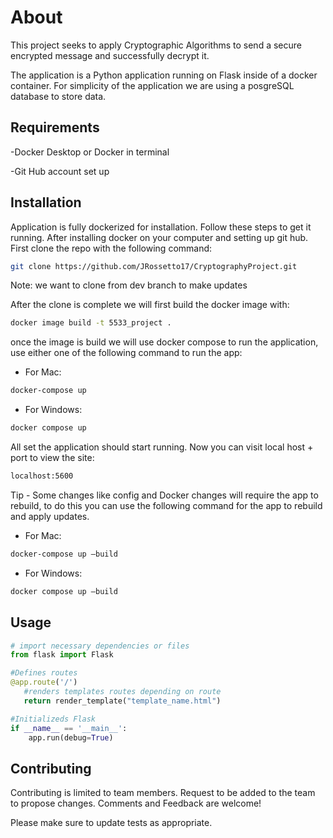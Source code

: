 # About

This project seeks to apply Cryptographic Algorithms to send a secure encrypted message and  successfully decrypt it. 

The application is a Python application running on Flask inside of a docker container. For simplicity of the application we are using a posgreSQL database to store data.

## Requirements
-Docker Desktop or Docker in terminal

-Git Hub account set up
## Installation
Application is fully dockerized for installation. Follow these steps to get it running. After installing docker on your computer and setting up git hub. First clone the repo with the following command:

```bash
git clone https://github.com/JRossetto17/CryptographyProject.git
```
Note: we want to clone from dev branch to make updates


After the clone is complete we will first build the docker image with:
```bash
docker image build -t 5533_project .
```

once the image is build we will use docker compose to run the application, use either one of the following command to run the app:

- For Mac:
```bash
docker-compose up 
```
- For Windows:
```bash
docker compose up 
```
All set the application should start running. Now you can visit local host + port to view the site: 
```bash
localhost:5600
```
Tip - Some changes like config and Docker changes will require the app to rebuild, to do this you can use the following command for the app to rebuild and apply updates.
- For Mac:
```bash
docker-compose up —build
```
- For Windows:
```bash
docker compose up —build
```

## Usage

```python
# import necessary dependencies or files
from flask import Flask

#Defines routes
@app.route('/')
   #renders templates routes depending on route
   return render_template("template_name.html")

#Initializeds Flask
if __name__ == '__main__':
    app.run(debug=True)
```

## Contributing

Contributing is limited to team members. Request to be added to the team to propose changes. Comments and Feedback are welcome!

Please make sure to update tests as appropriate.

